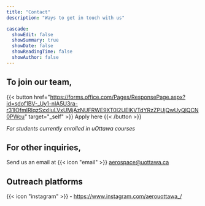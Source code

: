 ```yaml
---
title: "Contact"
description: "Ways to get in touch with us"

cascade:
  showEdit: false
  showSummary: true
  showDate: false
  showReadingTime: false
  showAuthor: false
---
```

## To join our team,
{{< button href="https://forms.office.com/Pages/ResponsePage.aspx?id=sdof1BV-_Uy1-nIA5U3ra-r31IOfmIRIqzSxxliuLVxUMjAzNUFRWE9XT0I2UElKVTdYRzZPUjQwUyQlQCN0PWcu" target="_self" >}}
Apply here
{{< /button >}}

_For students currently enrolled in uOttawa courses_
&#8198;
## For other inquiries,
Send us an email at {{< icon "email" >}} aerospace@uottawa.ca
&#8198;
## Outreach platforms
{{< icon "instagram" >}} - https://www.instagram.com/aerouottawa_/
